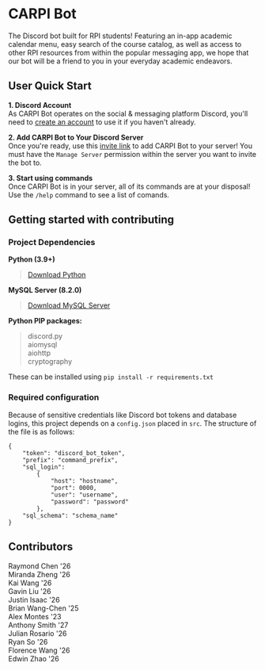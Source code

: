 # CARPI Bot

The Discord bot built for RPI students! Featuring an in-app academic calendar menu, easy search of the course catalog, as well as access to other RPI resources from within the popular messaging app, we hope that our bot will be a friend to you in your everyday academic endeavors.

## User Quick Start

**1. Discord Account** \
As CARPI Bot operates on the social & messaging platform Discord, you'll need to [create an account](https://discord.com/ "Click to redirect!") to use it if you haven't already.

**2. Add CARPI Bot to Your Discord Server** \
Once you're ready, use this [invite link](https://discord.com/oauth2/authorize?client_id=1067560443444478034&permissions=8&scope=bot+applications.commands "Click to invite CARPI Bot to a server!") to add CARPI Bot to your server! You must have the `Manage Server` permission within the server you want to invite the bot to.

**3. Start using commands** \
Once CARPI Bot is in your server, all of its commands are at your disposal! Use the `/help` command to see a list of comands.

## Getting started with contributing
### Project Dependencies

**Python (3.9+)**
> [Download Python](https://www.python.org "Click to redirect!")

**MySQL Server (8.2.0)**
> [Download MySQL Server](https://dev.mysql.com/downloads/mysql "Click to redirect!")

**Python PIP packages:**
> discord.py \
> aiomysql \
> aiohttp \
> cryptography

These can be installed using `pip install -r requirements.txt`

### Required configuration
Because of sensitive credentials like Discord bot tokens and database logins, this project depends on a `config.json` placed in `src`. The structure of the file is as follows:
```
{
    "token": "discord_bot_token",
    "prefix": "command_prefix",
    "sql_login":
        {
            "host": "hostname",
            "port": 0000,
            "user": "username",
            "password": "password"
        },
    "sql_schema": "schema_name"
}
```

## Contributors

Raymond Chen    '26 \
Miranda Zheng   '26 \
Kai Wang        '26 \
Gavin Liu       '26 \
Justin Isaac    '26 \
Brian Wang-Chen '25 \
Alex Montes     '23 \
Anthony Smith   '27 \
Julian Rosario  '26 \
Ryan So         '26 \
Florence Wang   '26 \
Edwin Zhao      '26
